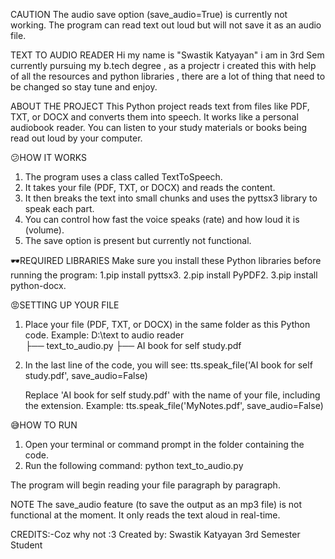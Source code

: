 CAUTION
The audio save option (save_audio=True) is currently not working. The program can read text out loud but will not save it as an audio file.

TEXT TO AUDIO READER
Hi my name is "Swastik Katyayan" i am in 3rd Sem currently pursuing my b.tech degree , as a projectr i created this with help of all the resources
and python libraries , there are a lot of thing that need to be changed so stay tune and enjoy.

ABOUT THE PROJECT
This Python project reads text from files like PDF, TXT, or DOCX and converts them into speech. It works like a personal audiobook reader. You can listen to your study materials or books being read out loud by your computer.

😕HOW IT WORKS
1. The program uses a class called TextToSpeech.
2. It takes your file (PDF, TXT, or DOCX) and reads the content.
3. It then breaks the text into small chunks and uses the pyttsx3 library to speak each part.
4. You can control how fast the voice speaks (rate) and how loud it is (volume).
5. The save option is present but currently not functional.

🕶️REQUIRED LIBRARIES
Make sure you install these Python libraries before running the program:
1.pip install pyttsx3.
2.pip install PyPDF2.
3.pip install python-docx.

😡SETTING UP YOUR FILE
1. Place your file (PDF, TXT, or DOCX) in the same folder as this Python code.
   Example:
   D:\text to audio reader\
   ├── text_to_audio.py
   ├── AI book for self study.pdf

2. In the last line of the code, you will see:
   tts.speak_file('AI book for self study.pdf', save_audio=False)

   Replace 'AI book for self study.pdf' with the name of your file, including the extension.
   Example:
   tts.speak_file('MyNotes.pdf', save_audio=False)

😅HOW TO RUN
1. Open your terminal or command prompt in the folder containing the code.
2. Run the following command:
   python text_to_audio.py

The program will begin reading your file paragraph by paragraph.

NOTE
The save_audio feature (to save the output as an mp3 file) is not functional at the moment. It only reads the text aloud in real-time.

CREDITS:-Coz why not :3
Created by: Swastik Katyayan
3rd Semester Student
